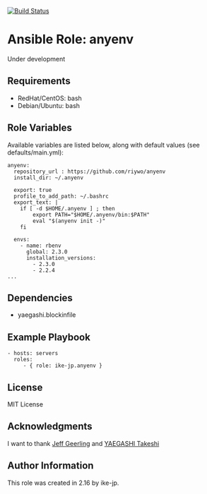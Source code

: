 [![Build Status](https://travis-ci.org/ike-jp/ansible-role-anyenv.svg?branch=master)](https://travis-ci.org/ike-jp/ansible-role-anyenv)

Ansible Role: anyenv
=========

Under development


Requirements
------------

+ RedHat/CentOS: bash
+ Debian/Ubuntu: bash


Role Variables
--------------

Available variables are listed below, along with default values (see defaults/main.yml):

```
anyenv:
  repository_url : https://github.com/riywo/anyenv
  install_dir: ~/.anyenv

  export: true
  profile_to_add_path: ~/.bashrc
  export_text: |
    if [ -d $HOME/.anyenv ] ; then
        export PATH="$HOME/.anyenv/bin:$PATH"
        eval "$(anyenv init -)"
    fi

  envs:
    - name: rbenv
      global: 2.3.0
      installation_versions:
        - 2.3.0
        - 2.2.4
...
```

Dependencies
------------

+ yaegashi.blockinfile


Example Playbook
----------------

    - hosts: servers
      roles:
         - { role: ike-jp.anyenv }


License
-------

MIT License


Acknowledgments
---------------

I want to thank [Jeff Geerling](http://www.jeffgeerling.com/) and [YAEGASHI Takeshi](https://github.com/yaegashi)


Author Information
------------------

This role was created in 2.16 by ike-jp.

